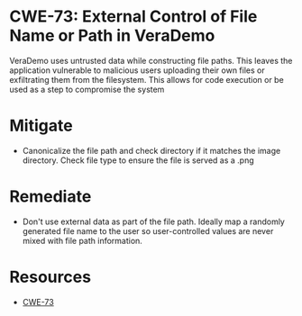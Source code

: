 # CWE-73: External Control of File Name or Path in VeraDemo
VeraDemo uses untrusted data while constructing file paths. This leaves the application vulnerable to malicious users uploading their own files or exfiltrating them from the filesystem. This allows for code execution or be used as a step to compromise the system

# Mitigate
* Canonicalize the file path and check directory if it matches the image directory. Check file type to ensure the file is served as a .png

# Remediate
* Don't use external data as part of the file path. Ideally map a randomly generated file name to the user so user-controlled values are never mixed with file path information.

# Resources
* [CWE-73](https://cwe.mitre.org/data/definitions/73.html)